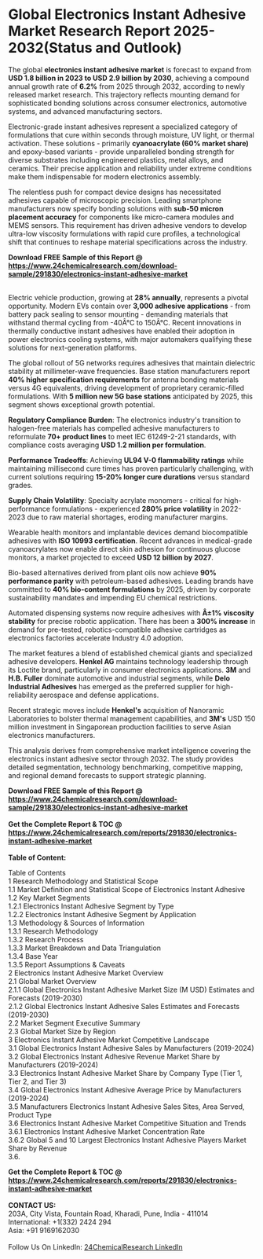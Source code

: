 <h1>Global Electronics Instant Adhesive Market Research Report 2025-2032(Status and Outlook)</h1><p>The global <strong>electronics instant adhesive market</strong> is forecast to expand from <strong>USD 1.8 billion in 2023 to USD 2.9 billion by 2030</strong>, achieving a compound annual growth rate of <strong>6.2%</strong> from 2025 through 2032, according to newly released market research. This trajectory reflects mounting demand for sophisticated bonding solutions across consumer electronics, automotive systems, and advanced manufacturing sectors.</p><p>Electronic-grade instant adhesives represent a specialized category of formulations that cure within seconds through moisture, UV light, or thermal activation. These solutions - primarily <strong>cyanoacrylate (60% market share)</strong> and epoxy-based variants - provide unparalleled bonding strength for diverse substrates including engineered plastics, metal alloys, and ceramics. Their precise application and reliability under extreme conditions make them indispensable for modern electronics assembly.</p><p>The relentless push for compact device designs has necessitated adhesives capable of microscopic precision. Leading smartphone manufacturers now specify bonding solutions with <strong>sub-50 micron placement accuracy</strong> for components like micro-camera modules and MEMS sensors. This requirement has driven adhesive vendors to develop ultra-low viscosity formulations with rapid cure profiles, a technological shift that continues to reshape material specifications across the industry.</p><div><b>Download FREE Sample of this Report @ 
            <a href="https://www.24chemicalresearch.com/download-sample/291830/electronics-instant-adhesive-market">
            https://www.24chemicalresearch.com/download-sample/291830/electronics-instant-adhesive-market</a></b></div><br><p>Electric vehicle production, growing at <strong>28% annually</strong>, represents a pivotal opportunity. Modern EVs contain over <strong>3,000 adhesive applications</strong> - from battery pack sealing to sensor mounting - demanding materials that withstand thermal cycling from -40Â°C to 150Â°C. Recent innovations in thermally conductive instant adhesives have enabled their adoption in power electronics cooling systems, with major automakers qualifying these solutions for next-generation platforms.</p><p>The global rollout of 5G networks requires adhesives that maintain dielectric stability at millimeter-wave frequencies. Base station manufacturers report <strong>40% higher specification requirements</strong> for antenna bonding materials versus 4G equivalents, driving development of proprietary ceramic-filled formulations. With <strong>5 million new 5G base stations</strong> anticipated by 2025, this segment shows exceptional growth potential.</p><p><strong>Regulatory Compliance Burden</strong>: The electronics industry's transition to halogen-free materials has compelled adhesive manufacturers to reformulate <strong>70+ product lines</strong> to meet IEC 61249-2-21 standards, with compliance costs averaging <strong>USD 1.2 million per formulation</strong>.</p><p><strong>Performance Tradeoffs</strong>: Achieving <strong>UL94 V-0 flammability ratings</strong> while maintaining millisecond cure times has proven particularly challenging, with current solutions requiring <strong>15-20% longer cure durations</strong> versus standard grades.</p><p><strong>Supply Chain Volatility</strong>: Specialty acrylate monomers - critical for high-performance formulations - experienced <strong>280% price volatility</strong> in 2022-2023 due to raw material shortages, eroding manufacturer margins.</p><p>Wearable health monitors and implantable devices demand biocompatible adhesives with <strong>ISO 10993 certification</strong>. Recent advances in medical-grade cyanoacrylates now enable direct skin adhesion for continuous glucose monitors, a market projected to exceed <strong>USD 12 billion by 2027</strong>.</p><p>Bio-based alternatives derived from plant oils now achieve <strong>90% performance parity</strong> with petroleum-based adhesives. Leading brands have committed to <strong>40% bio-content formulations</strong> by 2025, driven by corporate sustainability mandates and impending EU chemical restrictions.</p><p>Automated dispensing systems now require adhesives with <strong>Â±1% viscosity stability</strong> for precise robotic application. There has been a <strong>300% increase</strong> in demand for pre-tested, robotics-compatible adhesive cartridges as electronics factories accelerate Industry 4.0 adoption.</p><p>The market features a blend of established chemical giants and specialized adhesive developers. <strong>Henkel AG</strong> maintains technology leadership through its Loctite brand, particularly in consumer electronics applications. <strong>3M</strong> and <strong>H.B. Fuller</strong> dominate automotive and industrial segments, while <strong>Delo Industrial Adhesives</strong> has emerged as the preferred supplier for high-reliability aerospace and defense applications.</p><p>Recent strategic moves include <strong>Henkel's</strong> acquisition of Nanoramic Laboratories to bolster thermal management capabilities, and <strong>3M's</strong> USD 150 million investment in Singaporean production facilities to serve Asian electronics manufacturers.</p><p>This analysis derives from comprehensive market intelligence covering the electronics instant adhesive sector through 2032. The study provides detailed segmentation, technology benchmarking, competitive mapping, and regional demand forecasts to support strategic planning.</p><div><b>Download FREE Sample of this Report @ 
            <a href="https://www.24chemicalresearch.com/download-sample/291830/electronics-instant-adhesive-market">
            https://www.24chemicalresearch.com/download-sample/291830/electronics-instant-adhesive-market</a></b></div><br><div><b>Get the Complete Report & TOC @ 
            <a href="https://www.24chemicalresearch.com/reports/291830/electronics-instant-adhesive-market">
            https://www.24chemicalresearch.com/reports/291830/electronics-instant-adhesive-market</a></b></div><br>
            <b>Table of Content:</b><p>Table of Contents<br />
1 Research Methodology and Statistical Scope<br />
1.1 Market Definition and Statistical Scope of Electronics Instant Adhesive<br />
1.2 Key Market Segments<br />
1.2.1 Electronics Instant Adhesive Segment by Type<br />
1.2.2 Electronics Instant Adhesive Segment by Application<br />
1.3 Methodology & Sources of Information<br />
1.3.1 Research Methodology<br />
1.3.2 Research Process<br />
1.3.3 Market Breakdown and Data Triangulation<br />
1.3.4 Base Year<br />
1.3.5 Report Assumptions & Caveats<br />
2 Electronics Instant Adhesive Market Overview<br />
2.1 Global Market Overview<br />
2.1.1 Global Electronics Instant Adhesive Market Size (M USD) Estimates and Forecasts (2019-2030)<br />
2.1.2 Global Electronics Instant Adhesive Sales Estimates and Forecasts (2019-2030)<br />
2.2 Market Segment Executive Summary<br />
2.3 Global Market Size by Region<br />
3 Electronics Instant Adhesive Market Competitive Landscape<br />
3.1 Global Electronics Instant Adhesive Sales by Manufacturers (2019-2024)<br />
3.2 Global Electronics Instant Adhesive Revenue Market Share by Manufacturers (2019-2024)<br />
3.3 Electronics Instant Adhesive Market Share by Company Type (Tier 1, Tier 2, and Tier 3)<br />
3.4 Global Electronics Instant Adhesive Average Price by Manufacturers (2019-2024)<br />
3.5 Manufacturers Electronics Instant Adhesive Sales Sites, Area Served, Product Type<br />
3.6 Electronics Instant Adhesive Market Competitive Situation and Trends<br />
3.6.1 Electronics Instant Adhesive Market Concentration Rate<br />
3.6.2 Global 5 and 10 Largest Electronics Instant Adhesive Players Market Share by Revenue<br />
3.6.</p><div><b>Get the Complete Report & TOC @ 
            <a href="https://www.24chemicalresearch.com/reports/291830/electronics-instant-adhesive-market">
            https://www.24chemicalresearch.com/reports/291830/electronics-instant-adhesive-market</a></b></div><br><b>CONTACT US:</b><br>
            203A, City Vista, Fountain Road, Kharadi, Pune, India - 411014<br>
            International: +1(332) 2424 294<br>
            Asia: +91 9169162030 <br><br>
            Follow Us On LinkedIn: <a href="https://www.linkedin.com/company/24chemicalresearch/">24ChemicalResearch LinkedIn</a>